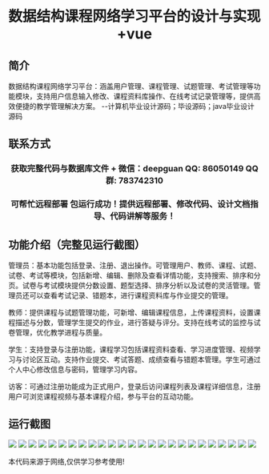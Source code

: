 <p><h1 align="center">数据结构课程网络学习平台的设计与实现+vue</h1></p>

## 简介
数据结构课程网络学习平台：涵盖用户管理、课程管理、试题管理、考试管理等功能模块，支持用户信息输入修改、课程资料库操作、在线考试记录管理等，提供高效便捷的教学管理解决方案。    --计算机毕业设计源码；毕设源码；java毕业设计源码


## 联系方式
<p><h3 align="center">获取完整代码与数据库文件 + 微信：deepguan QQ: 86050149 QQ群: 783742310</h3></p>
<p><h3 align="center">可帮忙远程部署 包运行成功！提供远程部署、修改代码、设计文档指导、代码讲解等服务！</h3></p>

## 功能介绍（完整见运行截图）
管理员：基本功能包括登录、注册、退出操作。可管理用户、教师、课程、试题、试卷、考试等模块，包括新增、编辑、删除及查看详情功能，支持搜索、排序和分页。试卷与考试模块提供分数设置、题型选择、排序分析以及试卷的灵活管理。管理员还可以查看考试记录、错题本，进行课程资料库与作业提交的管理。

教师：提供课程与试题管理功能，可新增、编辑课程信息，上传课程资料，设置课程描述与分数，管理学生提交的作业，进行答疑与评分。支持在线考试的监控与试卷管理，优化教学进程与质量。

学生：支持登录与注册功能，课程学习包括课程资料查看、学习进度管理、视频学习与讨论区互动。支持作业提交、考试答题、成绩查看与错题本管理。学生可通过个人中心修改信息与密码，管理学习内容。

访客：可通过注册功能成为正式用户，登录后访问课程列表及课程详细信息，注册用户可浏览课程视频与基本课程介绍，参与平台的互动功能。


## 运行截图
![](https://bs-1329754181.cos.ap-shanghai.myqcloud.com/ssm/DataStructureCourseOnlineLearningPlatform/img/001.jpg)
![](https://bs-1329754181.cos.ap-shanghai.myqcloud.com/ssm/DataStructureCourseOnlineLearningPlatform/img/002.jpg)
![](https://bs-1329754181.cos.ap-shanghai.myqcloud.com/ssm/DataStructureCourseOnlineLearningPlatform/img/003.jpg)
![](https://bs-1329754181.cos.ap-shanghai.myqcloud.com/ssm/DataStructureCourseOnlineLearningPlatform/img/004.jpg)
![](https://bs-1329754181.cos.ap-shanghai.myqcloud.com/ssm/DataStructureCourseOnlineLearningPlatform/img/005.jpg)
![](https://bs-1329754181.cos.ap-shanghai.myqcloud.com/ssm/DataStructureCourseOnlineLearningPlatform/img/006.jpg)
![](https://bs-1329754181.cos.ap-shanghai.myqcloud.com/ssm/DataStructureCourseOnlineLearningPlatform/img/007.jpg)
![](https://bs-1329754181.cos.ap-shanghai.myqcloud.com/ssm/DataStructureCourseOnlineLearningPlatform/img/008.jpg)
![](https://bs-1329754181.cos.ap-shanghai.myqcloud.com/ssm/DataStructureCourseOnlineLearningPlatform/img/009.jpg)
![](https://bs-1329754181.cos.ap-shanghai.myqcloud.com/ssm/DataStructureCourseOnlineLearningPlatform/img/010.jpg)
![](https://bs-1329754181.cos.ap-shanghai.myqcloud.com/ssm/DataStructureCourseOnlineLearningPlatform/img/011.jpg)
![](https://bs-1329754181.cos.ap-shanghai.myqcloud.com/ssm/DataStructureCourseOnlineLearningPlatform/img/012.jpg)
![](https://bs-1329754181.cos.ap-shanghai.myqcloud.com/ssm/DataStructureCourseOnlineLearningPlatform/img/013.jpg)
![](https://bs-1329754181.cos.ap-shanghai.myqcloud.com/ssm/DataStructureCourseOnlineLearningPlatform/img/014.jpg)
![](https://bs-1329754181.cos.ap-shanghai.myqcloud.com/ssm/DataStructureCourseOnlineLearningPlatform/img/015.jpg)
![](https://bs-1329754181.cos.ap-shanghai.myqcloud.com/ssm/DataStructureCourseOnlineLearningPlatform/img/016.jpg)
![](https://bs-1329754181.cos.ap-shanghai.myqcloud.com/ssm/DataStructureCourseOnlineLearningPlatform/img/017.jpg)
![](https://bs-1329754181.cos.ap-shanghai.myqcloud.com/ssm/DataStructureCourseOnlineLearningPlatform/img/018.jpg)
![](https://bs-1329754181.cos.ap-shanghai.myqcloud.com/ssm/DataStructureCourseOnlineLearningPlatform/img/019.jpg)
![](https://bs-1329754181.cos.ap-shanghai.myqcloud.com/ssm/DataStructureCourseOnlineLearningPlatform/img/020.jpg)
![](https://bs-1329754181.cos.ap-shanghai.myqcloud.com/ssm/DataStructureCourseOnlineLearningPlatform/img/021.jpg)
![](https://bs-1329754181.cos.ap-shanghai.myqcloud.com/ssm/DataStructureCourseOnlineLearningPlatform/img/022.jpg)
![](https://bs-1329754181.cos.ap-shanghai.myqcloud.com/ssm/DataStructureCourseOnlineLearningPlatform/img/023.jpg)
![](https://bs-1329754181.cos.ap-shanghai.myqcloud.com/ssm/DataStructureCourseOnlineLearningPlatform/img/024.jpg)
![](https://bs-1329754181.cos.ap-shanghai.myqcloud.com/ssm/DataStructureCourseOnlineLearningPlatform/img/025.jpg)

<p>本代码来源于网络,仅供学习参考使用!</p>
